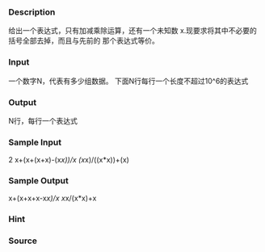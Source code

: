
### Description
给出一个表达式，只有加减乘除运算，还有一个未知数
x.现要求将其中不必要的括号全部去掉，而且与先前的
那个表达式等价。
### Input
一个数字N，代表有多少组数据。
下面N行每行一个长度不超过10^6的表达式
### Output
N行，每行一个表达式
### Sample Input
2
x+(x+(x+x)-(x*x))/x
(x*x)/((x*x))+(x)


### Sample Output
x+(x+x+x-x*x)/x
x*x/(x*x)+x

### Hint

### Source
